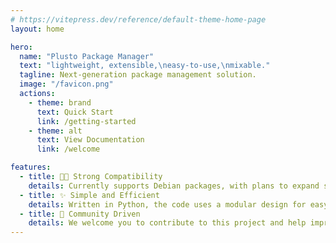 ```yaml
---
# https://vitepress.dev/reference/default-theme-home-page
layout: home

hero:
  name: "Plusto Package Manager"
  text: "lightweight, extensible,\neasy-to-use,\nmixable."
  tagline: Next-generation package management solution.
  image: "/favicon.png"
  actions:
    - theme: brand
      text: Quick Start
      link: /getting-started
    - theme: alt
      text: View Documentation
      link: /welcome

features:
  - title: 🐕‍🦺 Strong Compatibility
    details: Currently supports Debian packages, with plans to expand support for Red Hat and similar user repositories like Ubuntu PPA and Arch Linux AUR in the future.
  - title: ✨ Simple and Efficient
    details: Written in Python, the code uses a modular design for easy extension.
  - title: 💬 Community Driven
    details: We welcome you to contribute to this project and help improve and expand its features.
---
```


